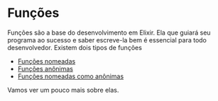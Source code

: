 # Funções

Funções são a base do desenvolvimento em Elixir. Ela que guiará seu programa ao sucesso e saber escreve-la bem é essencial para todo desenvolvedor. Existem dois tipos de funções

* [Funções nomeadas](funcoes/nomeadas.md)
* [Funções anônimas](funcoes/anonimas.md)
* [Funções nomeadas como anônimas](funcoes/funcoes-nomeadas-convertidas-para-anonima.md)

Vamos ver um pouco mais sobre elas.
